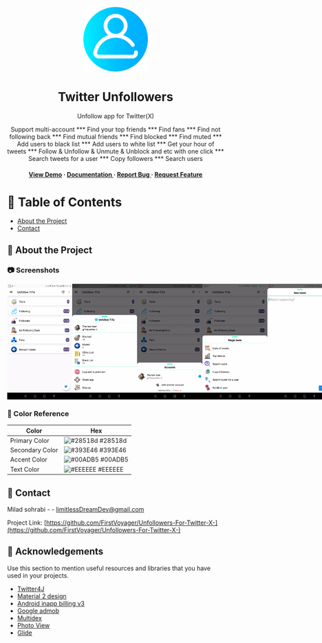 <div align='center'>

<img src=https://raw.githubusercontent.com/FirstVoyager/Unfollowers-For-Twitter-X-/master/app/src/main/res/drawable/icon_main.png alt="logo" width=150 height=150 />

<h1>Twitter Unfollowers</h1>
<p></p>Unfollow app for Twitter(X)</p>

<p> Support multi-account *** Find your top friends *** Find fans *** Find not following back *** Find mutual friends *** Find blocked *** Find muted *** Add users to black list *** Add users to white list *** Get your hour of tweets *** Follow & Unfollow & Unmute & Unblock and etc with one click  *** Search tweets for a user *** Copy followers *** Search users </p>

<h4> <a href=https://github.com/FirstVoyager/Unfollowers-For-Twitter-X-/raw/master/app/release/app-release.apk>View Demo</a> <span> · </span> <a href="https://github.com/FirstVoyager/Twitter Unfollowers/blob/master/README.md"> Documentation </a> <span> · </span> <a href="https://github.com/FirstVoyager/Twitter Unfollowers/issues"> Report Bug </a> <span> · </span> <a href="https://github.com/FirstVoyager/Twitter Unfollowers/issues"> Request Feature </a> </h4>


</div>

# :notebook_with_decorative_cover: Table of Contents

- [About the Project](#star2-about-the-project)
- [Contact](#handshake-contact)


## :star2: About the Project

### :camera: Screenshots

<div style="display:flex;">
  <img alt="App image" src="https://raw.githubusercontent.com/FirstVoyager/Unfollowers-For-Twitter-X-/master/assets/screen-0.png" width="30%">
  <img alt="App image" src="https://raw.githubusercontent.com/FirstVoyager/Unfollowers-For-Twitter-X-/master/assets/screen-1.png" width="30%">
  <img alt="App image" src="https://raw.githubusercontent.com/FirstVoyager/Unfollowers-For-Twitter-X-/master/assets/screen-2.png" width="30%">
  <img alt="App image" src="https://raw.githubusercontent.com/FirstVoyager/Unfollowers-For-Twitter-X-/master/assets/screen-3.png" width="30%">
  <img alt="App image" src="https://raw.githubusercontent.com/FirstVoyager/Unfollowers-For-Twitter-X-/master/assets/screen-4.png" width="30%">
  <img alt="App image" src="https://raw.githubusercontent.com/FirstVoyager/Unfollowers-For-Twitter-X-/master/assets/screen-5.png" width="30%">
</div>

### :art: Color Reference
| Color | Hex |
| --------------- | ---------------------------------------------------------------- |
| Primary Color | ![#28518d](https://via.placeholder.com/10/28518d?text=+) #28518d |
| Secondary Color | ![#393E46](https://via.placeholder.com/10/393E46?text=+) #393E46 |
| Accent Color | ![#00ADB5](https://via.placeholder.com/10/00ADB5?text=+) #00ADB5 |
| Text Color | ![#EEEEEE](https://via.placeholder.com/10/EEEEEE?text=+) #EEEEEE |

## :handshake: Contact

Milad sohrabi - - limitlessDreamDev@gmail.com

Project Link: [https://github.com/FirstVoyager/Unfollowers-For-Twitter-X-](https://github.com/FirstVoyager/Unfollowers-For-Twitter-X-)

## :gem: Acknowledgements
Use this section to mention useful resources and libraries that you have used in your projects.

- [Twitter4J](https://github.com/Twitter4J/Twitter4J)
- [Material 2 design](https://m2.material.io/design)
- [Android inapp billing v3](https://github.com/anjlab/android-inapp-billing-v3)
- [Google admob](https://developers.google.com/admob/android/quick-start)
- [Multidex](https://developer.android.com/build/multidex)
- [Photo View](https://github.com/Baseflow/PhotoView)
- [Glide](https://github.com/bumptech/glide)
